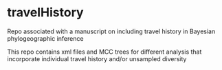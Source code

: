 # travelHistory
Repo associated with a manuscript on including travel history in Bayesian phylogeographic inference

This repo contains xml files and MCC trees for different analysis that incorporate individual travel history and/or unsampled diversity
